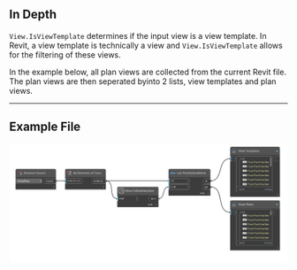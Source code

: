 ## In Depth
`View.IsViewTemplate` determines if the input view is a view template. In Revit, a view template is technically a view and `View.IsViewTemplate` allows for the filtering of these views.

In the example below, all plan views are collected from the current Revit file. The plan views are then seperated byinto 2 lists, view templates and plan views.
___
## Example File

![View.IsViewTemplate](./Revit.Elements.Views.View.IsViewTemplate_img.jpg)